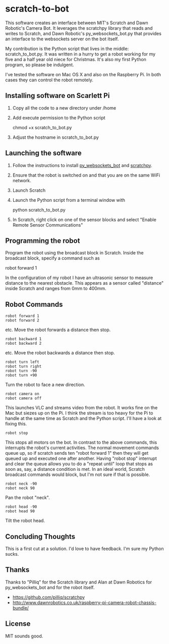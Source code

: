 scratch-to-bot
==============

This software creates an interface between MIT's Scratch and Dawn Robotic's Camera Bot. It leverages the scratchpy library that reads and writes to Scratch, and Dawn Robotic's py_websockets_bot.py that provides an interface to the websockets server on the bot itself.

My contribution is the Python script that lives in the middle: scratch_to_bot.py. It was written in a hurry to get a robot working for my five and a half year old niece for Christmas. It's also my first Python program, so please be indulgent.

I've tested the software on Mac OS X and also on the Raspberry Pi. In both cases they can control the robot remotely.

Installing software on Scarlett Pi
----------------------------------

1. Copy all the code to a new directory under /home

2. Add execute permission to the Python script

     chmod +x scratch_to_bot.py

3. Adjust the hostname in scratch_to_bot.py

Launching the software
----------------------

1. Follow the instructions to install [py_websockets_bot](https://bitbucket.org/DawnRobotics/py_websockets_bot) and [scratchpy](https://github.com/pilliq/scratchpy).

2. Ensure that the robot is switched on and that you are on the same WiFi network.

3. Launch Scratch

4. Launch the Python script from a terminal window with

     python scratch_to_bot.py

5. In Scratch, right click on one of the sensor blocks and select "Enable Remote Sensor Communications"

Programming the robot
---------------------

Program the robot using the broadcast block in Scratch. Inside the broadcast block, specify a command such as

robot forward 1

In the configuration of my robot I have an ultrasonic sensor to measure distance to the nearest obstacle. This appears as a sensor called "distance" inside Scratch and ranges from 0mm to 400mm.

Robot Commands
--------------

    robot forward 1
    robot forward 2
etc.
Move the robot forwards a distance then stop.

    robot backward 1
    robot backward 2
etc.
Move the robot backwards a distance then stop.

    robot turn left
    robot turn right
    robot turn -90
    robot turn +90
Turn the robot to face a new direction.

    robot camera on
    robot camera off
This launches VLC and streams video from the robot. It works fine on the Mac but siezes up on the Pi. I think the stream is too heavy for the Pi to handle at the same time as Scratch and the Python script. I'll have a look at fixing this.

    robot stop
This stops all motors on the bot. In contrast to the above commands, this interrupts the robot's current activities. The normal movement commands queue up, so if scratch sends ten "robot forward 1" then they will get queued up and executed one after another. Having "robot stop" interrupt and clear the queue allows you to do a "repeat until" loop that stops as soon as, say, a distance condition is met. In an ideal world, Scratch broadcast commands would block, but I'm not sure if that is possible.

    robot neck -90
    robot neck 90
Pan the robot "neck".

    robot head -90
    robot head 90
Tilt the robot head.

Concluding Thoughts
-------------------
This is a first cut at a solution. I'd love to have feedback. I'm sure my Python sucks.

Thanks
------
Thanks to "Pilliq" for the Scratch library and Alan at Dawn Robotics for py_websockets_bot and for the robot itself.

- https://github.com/pilliq/scratchpy
- http://www.dawnrobotics.co.uk/raspberry-pi-camera-robot-chassis-bundle/

License
-------

MIT sounds good.














